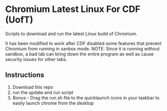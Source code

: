 # Chromium Latest Linux For CDF (UofT)
Scripts to download and run the latest Linux build of Chromium.

It has been modified to work after CDF disabled some features that prevent Chromium from running in sanbox mode. 
NOTE: Since it is running without sandbox, a bad tab can bring down the entire program as well as cause security issues for other tabs. 

## Instructions
1. Download this repo
2. run the update and run script
3. Bonus - Drag the run.sh file to the quicklaunch icons in your taskbar to easily launch chrome from the desktop
